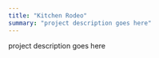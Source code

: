 ```yaml
---
title: "Kitchen Rodeo"
summary: "project description goes here"
---
```


project description goes here